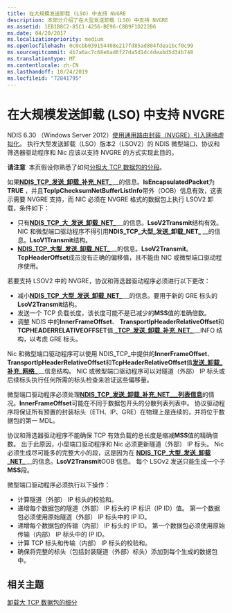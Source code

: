 ```yaml
---
title: 在大规模发送卸载 (LSO) 中支持 NVGRE
description: 本部分介绍了在大型发送卸载（LSO）中支持 NVGRE
ms.assetid: 1EB1B8C2-85C1-4256-BE96-C8B9F1D222B6
ms.date: 04/20/2017
ms.localizationpriority: medium
ms.openlocfilehash: 0c0cbb039154408e217fd85ad804fdea1bcf0c99
ms.sourcegitcommit: 4b7a6ac7c68e6ad6f27da5d1dc4deabd5d34b748
ms.translationtype: MT
ms.contentlocale: zh-CN
ms.lasthandoff: 10/24/2019
ms.locfileid: "72841795"
---
```

# <a name="supporting-nvgre-in-large-send-offload-lso"></a>在大规模发送卸载 (LSO) 中支持 NVGRE


NDIS 6.30 （Windows Server 2012）[使用通用路由封装（NVGRE）引入网络虚拟化](network-virtualization-using-generic-routing-encapsulation--nvgre--task-offload.md)。 执行大型发送卸载（LSO）版本2（LSOV2）的 NDIS 微型端口、协议和筛选器驱动程序和 Nic 应该以支持 NVGRE 的方式实现此目的。

**请注意**  本页假设你熟悉了如何[分担大 TCP 数据包的分段](offloading-the-segmentation-of-large-tcp-packets.md)。

 

如果[**NDIS\_TCP\_发送\_卸载\_补充\_NET\_** ](https://docs.microsoft.com/windows-hardware/drivers/ddi/ndis/ns-ndis-_ndis_tcp_send_offloads_supplemental_net_buffer_list_info)\_\_的信息。**IsEncapsulatedPacket**为**TRUE** ，并且**TcpIpChecksumNetBufferListInfo**带外（OOB）信息有效，这表示需要 NVGRE 支持，而 NIC 必须在 NVGRE 格式的数据包上执行 LSOV2 卸载，条件如下：

-   只有[**NDIS\_TCP\_大\_发送\_卸载\_NET\_** ](https://docs.microsoft.com/windows-hardware/drivers/ddi/ndis/ns-ndis-_ndis_tcp_large_send_offload_net_buffer_list_info)\_\_的信息。**LsoV2Transmit**结构有效。 NIC 和微型端口驱动程序不得引用**NDIS\_TCP\_大型\_发送\_卸载\_NET\_** \_\_的信息。**LsoV1Transmit**结构。
-   [**NDIS\_TCP\_大型\_发送\_卸载\_NET\_** ](https://docs.microsoft.com/windows-hardware/drivers/ddi/ndis/ns-ndis-_ndis_tcp_large_send_offload_net_buffer_list_info)\_\_的信息。**LsoV2Transmit**。**TcpHeaderOffset**成员没有正确的偏移值，且不能由 NIC 或微型端口驱动程序使用。

若要支持 LSOV2 中的 NVGRE，协议和筛选器驱动程序必须进行以下更改：

-   减小[**NDIS\_TCP\_大型\_发送\_卸载\_NET\_** ](https://docs.microsoft.com/windows-hardware/drivers/ddi/ndis/ns-ndis-_ndis_tcp_large_send_offload_net_buffer_list_info)\_\_的信息。要用于新的 GRE 标头的**LsoV2Transmit**结构。
-   发送一个 TCP 负载长度，该长度可能不是已减少的**MSS**值的准确倍数。
-   调整 NDIS 中的**InnerFrameOffset**、 **TransportIpHeaderRelativeOffset**和**TCPHEADERRELATIVEOFFSET**值[ **\_TCP\_发送\_卸载\_补充\_NET\_** ](https://docs.microsoft.com/windows-hardware/drivers/ddi/ndis/ns-ndis-_ndis_tcp_send_offloads_supplemental_net_buffer_list_info)\_\_INFO 结构，以考虑 GRE 标头。

Nic 和微型端口驱动程序可以使用 NDIS\_TCP\_中提供的**InnerFrameOffset**、 **TransportIpHeaderRelativeOffset**和**TcpHeaderRelativeOffset**值[**发送\_卸载\_补充\_网络\_** ](https://docs.microsoft.com/windows-hardware/drivers/ddi/ndis/ns-ndis-_ndis_tcp_send_offloads_supplemental_net_buffer_list_info)\_\_信息结构。 NIC 或微型端口驱动程序可以对隧道（外部） IP 标头或后续标头执行任何所需的标头检查来验证这些偏移量。

微型端口驱动程序必须处理[**NDIS\_TCP\_发送\_卸载\_补充\_NET\_\_\_列表信息**](https://docs.microsoft.com/windows-hardware/drivers/ddi/ndis/ns-ndis-_ndis_tcp_send_offloads_supplemental_net_buffer_list_info)的情况。**InnerFrameOffset**可能在不同于数据包开头的分散列表列表中。 协议驱动程序将保证所有预置的封装标头（ETH、IP、GRE）在物理上是连续的，并将位于数据包的第一 MDL。

协议和筛选器驱动程序不能确保 TCP 有效负载的总长度是缩减**MSS**值的精确倍数。 出于此原因，小型端口驱动程序和 Nic 必须更新隧道（外部） IP 标头。 Nic 必须生成尽可能多的完整大小的段，这是因为在 [**NDIS\_TCP\_大型\_发送\_卸载\_NET\_** ](https://docs.microsoft.com/windows-hardware/drivers/ddi/ndis/ns-ndis-_ndis_tcp_large_send_offload_net_buffer_list_info)\_\_的信息。**LsoV2Transmit**OOB 信息。 每个 LSOv2 发送只能生成一个子**MSS**段。

微型端口驱动程序必须执行以下操作：

-   计算隧道（外部） IP 标头的校验和。
-   递增每个数据包的隧道（外部） IP 标头的 IP 标识（IP ID）值。 第一个数据包必须使用原始隧道（外部） IP 标头中的 IP ID。
-   递增每个数据包的传输（内部） IP 标头的 IP ID。 第一个数据包必须使用原始传输（内部） IP 标头中的 IP ID。
-   计算 TCP 标头和传输（内部） IP 标头的校验和。
-   确保将完整的标头（包括封装隧道（外部）标头）添加到每个生成的数据包中。

## <a name="related-topics"></a>相关主题


[卸载大 TCP 数据包的细分](offloading-the-segmentation-of-large-tcp-packets.md)

 

 






